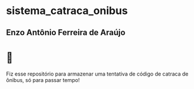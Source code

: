 # sistema_catraca_onibus
## Enzo Antônio Ferreira de Araújo
 # 🚌
 Fiz esse repositório para armazenar uma tentativa de código de catraca de ônibus, só para passar tempo!
